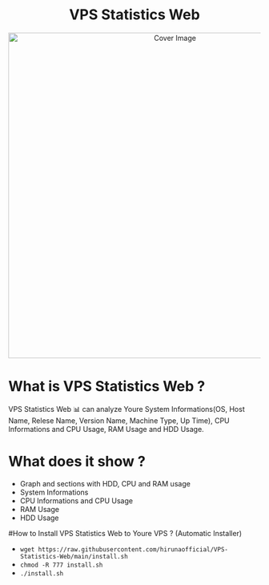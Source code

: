 <h1 align="center">VPS Statistics Web</h3>
<p align="center">
  <a href="https://github.com/hirunaofficial/VPS-Statistics-Web">
    <img src="https://telegra.ph/file/06006f7c91d119d7fd964.jpg" alt="Cover Image" width="650">
  </a>
</p>


# What is VPS Statistics Web ?
VPS Statistics Web 📊 can analyze Youre System Informations(OS, Host Name, Relese Name, Version Name, Machine Type, Up Time), CPU Informations and CPU Usage, RAM Usage and HDD Usage.

# What does it show ?
* Graph and sections with HDD, CPU and RAM usage
* System Informations
* CPU Informations and CPU Usage
* RAM Usage
* HDD Usage

#How to Install VPS Statistics Web to Youre VPS ? (Automatic Installer)
* `wget https://raw.githubusercontent.com/hirunaofficial/VPS-Statistics-Web/main/install.sh`
* `chmod -R 777 install.sh`
* `./install.sh`